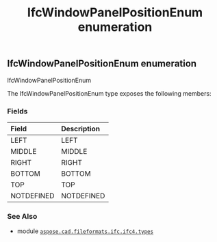 ﻿---
title: IfcWindowPanelPositionEnum enumeration
second_title: Aspose.CAD for Python via .NET API References
description: 
type: docs
weight: 3900
url: /aspose.cad.fileformats.ifc.ifc4.types/ifcwindowpanelpositionenum/
is_root: false
---

## IfcWindowPanelPositionEnum enumeration

IfcWindowPanelPositionEnum



The IfcWindowPanelPositionEnum type exposes the following members:

### Fields
| Field | Description |
| :- | :- |
| LEFT | LEFT |
| MIDDLE | MIDDLE |
| RIGHT | RIGHT |
| BOTTOM | BOTTOM |
| TOP | TOP |
| NOTDEFINED | NOTDEFINED |



### See Also
* module [`aspose.cad.fileformats.ifc.ifc4.types`](..)
